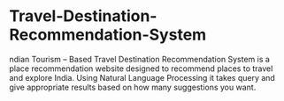 # Travel-Destination-Recommendation-System
ndian Tourism – Based Travel Destination Recommendation System is a place recommendation website designed to recommend places to travel and explore India. Using Natural Language Processing it takes query and give appropriate results based on how many suggestions you want. 
